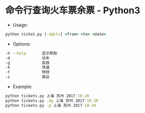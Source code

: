 # 命令行查询火车票余票 - Python3

- Usage:
```cmd
python ticket.py [-dgktz] <from> <to> <date>
```

- Options:
```cmd
-h --help       显示帮助
-d              动车
-g              高铁
-k              快速
-t              特快
-z              直达
```

- Example:
```cmd
python tickets.py 上海 苏州 2017-10-20
python tickets.py -dg 上海 苏州 2017-10-20
python tickets.py -g 上海 苏州 2017-10-20
```